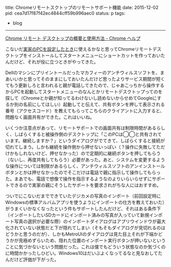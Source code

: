 title: Chromeリモートスクトップのリモートサポート機能
date: 2015-12-02
pid: cea7d17f87f42ec4844cff59b996aec0
status: p
tags:
- blog
---

[Chrome リモート デスクトップの概要と使用方法 - Chrome ヘルプ][1]

こないだ[実家のPCを設定したとき][2]に使えるかなと思ってChromeリモートデスクトップをインストールしてスタートメニューにショートカットを作っておいたんだけど、それが役に立つときがやってきた。

Dellのマシンにプリイントールだったマカフィーのアンチウィルスソフトを、まあいいかと思ってそのままにしておいたんだけど思ったよりサービス期間が短くてもう更新しろと言われると親が電話してきたので、じゃあこっちから操作するからPCを起動してスタートメニューのなんとかリモートデスクトップってのを探して（Chromeとか親が知ってるわけないし読めないからせめてGoogleにするか別の名前にしてほしい）起動してと伝えて、共有ボタンを押して表示される番号（アクセスコード）を教えてもらってこちらのクライアントに入力すると、問題なく画面共有ができた。これはいいね。

いくつか注意点があって、リモートサポートでの画面共有は制限時間があるらしく、しばらくすると被操作側のデスクトップに「このPCは◯◯と共有されています。継続しますか？」というダイアログがでてきて、しばらくすると接続が切れてしまう。しかも継続を操作側から押せないっぽい（？操作に失敗してただけかもしれないけど、押せなかった）ので定期的に継続ボタンを押してもらう（ないし、再度共有してもらう）必要があった。あと、システムを変更するような操作については制限があるらしく、アンチウィルスソフトのアンインストールボタンとかは押せなかったのでそこだけは電話で親に指示して操作してもらった。まあでも、電話で想像で操作を指示するようなのよりいらいらせずにサポートできるので実家の親にそうしたサポートを要求されがちな人にはおすすめ。

ついでにこないだまでできていたデジカメの写真のインポート（前回設定時にWindowsの標準アルバムアプリを使うようにインポートの仕方を教えておいた）がうまくいかなくなったという件もサポートしたんだけど、それはある条件下（インポートしたいSDカードにインポート済みの写真が入っていて新規インポート写真の選択が必要な際）のインポートダイアログはアプリウインドウが最大化されていない状態だと下が隠れてしまい（そもそもダイアログが見切れるのはどうかと思うのだが）、しかもMetroUIのダイアログは見た目上それが下端かどうかが見極めずらいため、隠れた位置のインポート実行ボタンが押いないということに気づかないという問題だった。これは僕でもどういう状態なのか気づくのに時間かかったしひどい。Windows10はだいぶよくなってるなと見なおしてたんだけど評価が下がった。

[1]:	https://support.google.com/chrome/answer/1649523?hl=ja
[2]:	http://text-perforation.doppac.cc/2015/10/10/201510/parents-home-pc-setting/